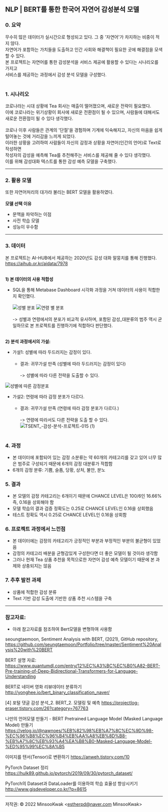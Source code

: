 ## NLP | BERT를 통한 한국어 자연어 감성분석 모델

### 0. 요약

무수히 많은 데이터가 실시간으로 형성되고 있다. 그 중 '자연어'가 차지하는 비중이 적지 않다. </br>
자연어가 포함하는 가치들을 도출하고 인간 사회와 해결책이 필요한 곳에 해결점을 모색할 수 있다. </br>
본 프로젝트는 자연어를 통한 감성분석을 서비스 제공에 활용할 수 있다는 시나리오를 가지고</br>
서비스를 제공하는 과정에서 감성 분석 모델을 구성했다.</br></br>

### 1. 시나리오
코로나라는 시대 상황에 Tea 회사는 매출이 떨어졌으며, 새로운 전략이 필요했다. </br>
이에 코로나라는 위기상황이 회사에 새로운 전환점이 될 수 있으며, 사람들에 대해서도 새로운 전환점이 될 수 있다 생각했다. </br></br>
코로나 이후 사람들은 관계의 '단절'을 경험하며 기계에 익숙해지고, 자신의 마음을 쉽게 털어놓는 것에 거리감을 느끼게 되었다. </br>
이러한 상황을 고려하여 사람들이 자신의 감정과 상황을 자연어(인간의 언어)로 Text로 작성하면 </br>
작성자의 감성을 예측해 Tea를 추천해주는 서비스를 제공해 줄 수 있다 생각했다. </br>
이를 위해 감성대화 텍스트를 통한 감성 예측 모델을 구축했다.

----

### 2. 활용 모델
또한 자연어처리의 대가라 불리는 BERT 모델을 활용하였다.</br></br>
<b> 모델 선택 이유</b></br>
- 문맥을 파악하는 이점
- 사전 학습 모델
- 성능이 우수함</br>

---------
### 3. 데이터

본 프로젝트는 AI-HUB에서 제공하는 2020년도 감성 대화 말뭉치를 통해 진행했다. </br>
https://aihub.or.kr/aidata/7978 </br></br>

<b>1) 본 데이터의 사용 적합성</b> </br>
- SQL을 통해 Metabase Dashboard 시각화 과정을 거쳐 데이터의 사용이 적합한지 확인했다.  </br></br>
![성별 분포](https://user-images.githubusercontent.com/89770691/148967490-f2599eba-0f63-423a-aced-5eebbc5a0905.PNG)
![연령 별 분포](https://user-images.githubusercontent.com/89770691/148967517-6d65a44e-32a9-4703-b5ac-f8144dd485bd.PNG) </br></br>
-> 성별과 연령에서의 분포가 비교적 유사하며, 포함된 감성_대분류의 범주 역시 균일하므로 본 프로젝트를 진행하기에 적합하다 판단했다. </br></br>

<b>2) 분석 과정에서의 가설: </b> </br>
- 가설1: 성별에 따라 두드러지는 감정이 있다. </br></br>
  - 결과: 귀무가설 만족 (성별에 따라 두드러지는 감정이 있다) </br></br>
  -> 성별에 따라 다른 전략을 도출할 수 있다.

![성별에 따른 감정분포](https://user-images.githubusercontent.com/89770691/148967531-c8fe78dd-0139-4a6d-aea8-6c43c29cc4a4.PNG)</br>

- 가설2: 연령에 따라 감정 분포가 다르다.</br></br>
  - 결과: 귀무가설 만족 (연령에 따라 감정 분포가 다르다.) </br></br>
  -> 연령에 따라서도 다른 전략을 도출 할 수 있다.</br>
![TSENT_-감성-분석-프로젝트-015 (1)](https://user-images.githubusercontent.com/89770691/160983282-13b86c67-932e-4609-a761-3795c4ed0870.jpg) </br></br>

### 4. 과정
- 본 데이터에 포함되어 있는 감정 소분류는 약 60개의 카테고리를 갖고 있어 너무 많은 범주로 구성되기 때문에 6개의 감정 대분류가 적합함
- 6개의 감정 분류: 기쁨, 슬픔, 당황, 상처, 불안, 분노

### 5. 결과
- 본 모델의 감정 카테고리는 6개이기 때문에 CHANCE LEVEL은 100/6인 16.66% 즉, 0.16을 상회해야 함
- 모델 학습의 결과 검증 정확도는 0.25로 CHANCE LEVEL인 0.16을 상회했음
- 테스트 정확도 역시 0.25로 CHANCE LEVEL인 0.16을 상회함 

### 6. 프로젝트 과정에서 느낀점 
- 본 데이터에는 감정의 카테고리가 긍정적인 부분과 부정적인 부분의 불균형이 있었음
- 감정의 카테고리 배분을 균형감있게 구성한다면 더 좋은 모델이 될 것이라 생각함
- 그러나 현재 Tea 상품 추천을 목적으로한 자연어 감성 예측 모델이기 때문에 본 과제와 상충되지는 않음

### 7. 추후 발전 과제
- 상품에 적합한 감성 분류
- Text 기반 감성 도출에 기반한 상품 추천 시스템을 구축

--------

### 참고자료: </br>

- 아래 참고자료를 참조하여 Bert모델을 변형하여 사용함

seoungtaemoon, Sentiment Analysis with BERT, (2021), GitHub repository,
https://github.com/seungtaemoon/Portfolio/tree/master/Sentiment%20Analysis%20with%20BERT

BERT 설명 자료:
https://www.quantumdl.com/entry/12%EC%A3%BC%EC%B0%A82-BERT-Pre-training-of-Deep-Bidirectional-Transformers-for-Language-Understanding

BERT로 네이버 영화 리뷰데이터 분류하기
http://yonghee.io/bert_binary_classification_naver/

[4] 포털 댓글 감성 분석_2. BERT_2. 모델링 및 예측
https://projectlog-eraser.tistory.com/26?category=767763

나만의 언어모델 만들기 - BERT Pretrained Language Model (Masked Language Model) 만들기
https://velog.io/@nawnoes/%EB%82%98%EB%A7%8C%EC%9D%98-%EC%96%B8%EC%96%B4%EB%AA%A8%EB%8D%B8-%EB%A7%8C%EB%93%A4%EA%B8%B0-Masked-Language-Model-%ED%95%99%EC%8A%B5

이미지를 텐서(Tensor)로 변환하기
https://anweh.tistory.com/10

PyTorch Dataset 정리
https://hulk89.github.io/pytorch/2019/09/30/pytorch_dataset/

PyTorch의 Dataset과 DataLoader를 이용하여 학습 효율성 향상시키기
http://www.gisdeveloper.co.kr/?p=8615

-------

저작권:
© 2022 MinsooKwak <estherpd@naver.com MinsooKwak>
